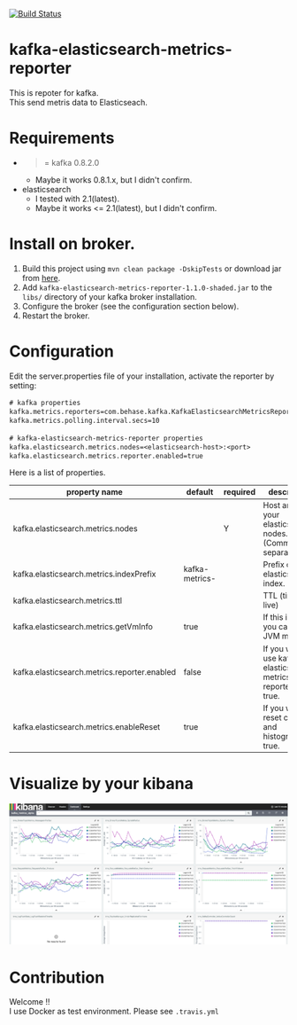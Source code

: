 [![Build Status](https://travis-ci.org/be-hase/kafka-elasticsearch-metrics-reporter.svg?branch=master)](https://travis-ci.org/be-hase/kafka-elasticsearch-metrics-reporter)

# kafka-elasticsearch-metrics-reporter
This is repoter for kafka.  
This send metris data to Elasticseach.

# Requirements
* >= kafka 0.8.2.0
  * Maybe it works 0.8.1.x, but I didn't confirm.
* elasticsearch 
  * I tested with 2.1(latest).
  * Maybe it works <= 2.1(latest), but I didn't confirm.

# Install on broker.
1. Build this project using `mvn clean package -DskipTests` or download jar from [here](https://github.com/be-hase/kafka-elasticsearch-metrics-reporter/releases/download/v1.1.0/kafka-elasticsearch-metrics-reporter-1.1.0-shaded.jar).
2. Add `kafka-elasticsearch-metrics-reporter-1.1.0-shaded.jar` to the `libs/` directory of your kafka broker installation.
3. Configure the broker (see the configuration section below).
4. Restart the broker.

# Configuration

Edit the server.properties file of your installation, activate the reporter by setting:

```
# kafka properties
kafka.metrics.reporters=com.behase.kafka.KafkaElasticsearchMetricsReporter
kafka.metrics.polling.interval.secs=10

# kafka-elasticsearch-metrics-reporter properties
kafka.elasticsearch.metrics.nodes=<elasticsearch-host>:<port>
kafka.elasticsearch.metrics.reporter.enabled=true
```

Here is a list of properties.

| property name | default | required | description |
| --- | --- | --- | --- |
| kafka.elasticsearch.metrics.nodes |  | Y | Host and IP of your elasticsearch nodes. (Comma separated) |
| kafka.elasticsearch.metrics.indexPrefix | kafka-metrics- |  | Prefix of elasticsearch index. |
| kafka.elasticsearch.metrics.ttl |  |  | TTL (time to live) |
| kafka.elasticsearch.metrics.getVmInfo | true |  | If this is true, you can get JVM metrics. |
| kafka.elasticsearch.metrics.reporter.enabled | false |  | If you want to use kafka-elasticsearch-metrics-reporter,  set true.|
| kafka.elasticsearch.metrics.enableReset | true |  | If you want to reset count and histogram,  set true.|

# Visualize by your kibana

![kibana](https://raw.githubusercontent.com/be-hase/kafka-elasticsearch-metrics-reporter/master/doc/img/kibana.png)

# Contribution

Welcome !!  
I use Docker as test environment. 
Please see `.travis.yml`
